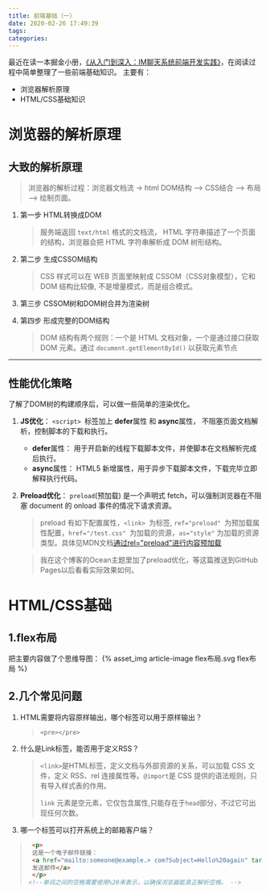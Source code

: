 ```yaml
---
title: 前端基础（一）
date: 2020-02-26 17:49:39
tags:
categories:
---
```

最近在读一本掘金小册，[《从入门到深入：IM聊天系统前端开发实践》](https://juejin.im/book/5c47343bf265da612b13e5c0/section)，在阅读过程中简单整理了一些前端基础知识。
主要有：
- 浏览器解析原理
- HTML/CSS基础知识
  
<!-- more -->
# 浏览器的解析原理
## 大致的解析原理
>浏览器的解析过程：浏览器文档流 -> html DOM结构 --> CSS结合 --> 布局 --> 绘制页面。
1. 第一步 HTML转换成DOM

   > 服务端返回 `text/html` 格式的文档流， HTML 字符串描述了一个页面的结构，浏览器会把 HTML 字符串解析成 DOM 树形结构。

2. 第二步 生成CSSOM结构

   > CSS 样式可以在 WEB 页面里映射成 CSSOM（CSS对象模型），它和 DOM 结构比较像, 不是增量模式，而是组合模式。

3. 第三步 CSSOM树和DOM树合并为渲染树
4. 第四步 形成完整的DOM结构

   > DOM 结构有两个规则：一个是 HTML 文档对象，一个是通过接口获取 DOM 元素。通过 `document.getElementById()` 以获取元素节点
---
## 性能优化策略
了解了DOM树的构建顺序后，可以做一些简单的渲染优化。
1. **JS优化**： `<script> `标签加上 **defer**属性 和 **async**属性， 不阻塞页面文档解析，控制脚本的下载和执行。
   - **defer**属性： 用于开启新的线程下载脚本文件，并使脚本在文档解析完成后执行。
   - **async**属性： HTML5 新增属性，用于异步下载脚本文件，下载完毕立即解释执行代码。
2. **Preload优化**： `preload`(预加载) 是一个声明式 fetch，可以强制浏览器在不阻塞 document 的 onload 事件的情况下请求资源。
   > preload 有如下配置属性，`<link> `为标签, `ref="preload" `为预加载属性配置，`href="/test.css" `为加载的资源，`as="style"` 为加载的资源类型。具体见MDN文档[通过rel="preload"进行内容预加载](https://developer.mozilla.org/zh-CN/docs/Web/HTML/Preloading_content)
   
   >我在这个博客的Ocean主题里加了preload优化，等这篇推送到GitHub Pages以后看看实际效果如何。


# HTML/CSS基础

## 1.flex布局
把主要内容做了个思维导图：
{% asset_img article-image flex布局.svg flex布局 %}

## 2.几个常见问题
1. HTML需要将内容原样输出，哪个标签可以用于原样输出？
   > `<pre></pre>`
2. 什么是Link标签，能否用于定义RSS？
   >`<link>`是HTML标签，定义文档与外部资源的关系，可以加载 CSS 文件，定义 RSS、rel 连接属性等。`@import`是 CSS 提供的语法规则，只有导入样式表的作用。
   >
   >`link` 元素是空元素，它仅包含属性,只能存在于` head `部分，不过它可出现任何次数。

3. 哪一个标签可以打开系统上的邮箱客户端？
>   ```html
>    <p>
>    这是一个电子邮件链接：
>    <a href="mailto:someone@example.> com?Subject=Hello%20again" target="_top">
>    发送邮件</a>
>    </p>
> <!--单词之间的空格需要使用%20来表示，以确保浏览器能真正解析空格。 -->
>    ```
